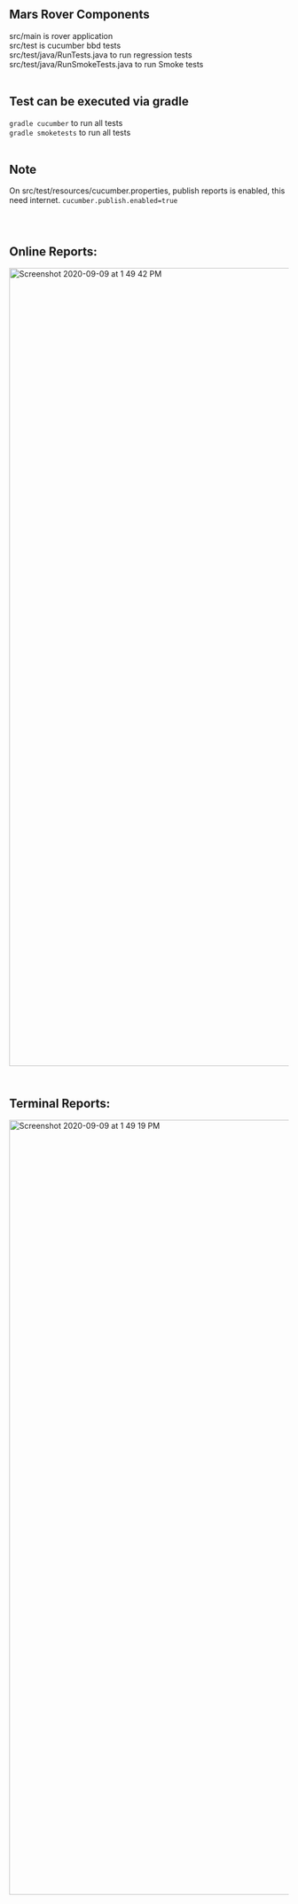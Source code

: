 ## Mars Rover Components
src/main is rover application <br> 
src/test is cucumber bbd tests <br> 
src/test/java/RunTests.java to run regression tests <br> 
src/test/java/RunSmokeTests.java to run Smoke tests <br> 
<br>
## Test can be executed via gradle <br>
`gradle cucumber` to run all tests  <br>
`gradle smoketests` to run all tests  <br>
<br>

## Note <br>
On src/test/resources/cucumber.properties, publish reports is enabled, this need internet. 
`cucumber.publish.enabled=true `
<br>
<br>

## <br>Online Reports:
<img width="1440" alt="Screenshot 2020-09-09 at 1 49 42 PM" src="https://user-images.githubusercontent.com/25305931/92575727-53a47080-f2a6-11ea-8123-b387858a10e5.png">

## <br>Terminal Reports:
<img width="1398" alt="Screenshot 2020-09-09 at 1 49 19 PM" src="https://user-images.githubusercontent.com/25305931/92575667-3ff90a00-f2a6-11ea-963f-3804f504d1ad.png">